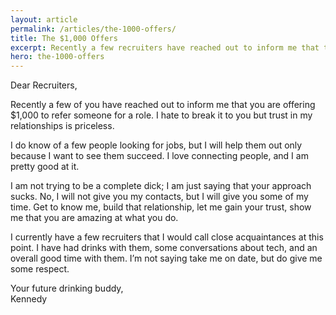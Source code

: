 ```yaml
---
layout: article
permalink: /articles/the-1000-offers/
title: The $1,000 Offers
excerpt: Recently a few recruiters have reached out to inform me that they are offering $1,000 to refer someone for a role.
hero: the-1000-offers
---
```


<p>Dear Recruiters,</p>
<p>Recently a few of you have reached out to inform me that you are offering $1,000 to refer someone for a role. I hate to break it to you but trust in my relationships is priceless.</p>
<p>I do know of a few people looking for jobs, but I will help them out only because I want to see them succeed. I love connecting people, and I am pretty good at it.</p>
<p>I am not trying to be a complete dick; I am just saying that your approach sucks. No, I will not give you my contacts, but I will give you some of my time. Get to know me, build that relationship, let me gain your trust, show me that you are amazing at what you do.</p>
<p>I currently have a few recruiters that I would call close acquaintances at this point. I have had drinks with them, some conversations about tech, and an overall good time with them. I’m not saying take me on date, but do give me some respect.</p>
<p>Your future drinking buddy,<br/>Kennedy</p>
